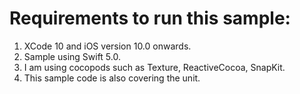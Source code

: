 # Requirements to run this sample:

1. XCode 10 and iOS version 10.0 onwards.
2. Sample using Swift 5.0.
3. I am using cocopods such as Texture, ReactiveCocoa, SnapKit.
4. This sample code is also covering the unit.





